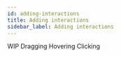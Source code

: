```yaml
---
id: adding-interactions
title: Adding interactions
sidebar_label: Adding interactions
---
```


WIP
Dragging
Hovering
Clicking
